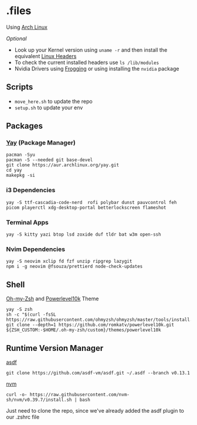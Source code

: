 # .files

Using [Arch Linux](https://archlinux.org/download/)

_Optional_

- Look up your Kernel version using `uname -r` and then install the equivalent [Linux Headers](https://archlinux.org/packages/core/x86_64/linux-headers/)
- To check the current installed headers use `ls /lib/modules`
- Nvidia Drivers using [Frogging](https://github.com/Frogging-Family/nvidia-all) or using installing the `nvidia` package

## Scripts

- `move_here.sh` to update the repo
- `setup.sh` to update your env

## Packages

### [Yay](https://github.com/Jguer/yay) (Package Manager)

    pacman -Syu
    pacman -S --needed git base-devel
    git clone https://aur.archlinux.org/yay.git
    cd yay
    makepkg -si

### i3 Dependencies

    yay -S ttf-cascadia-code-nerd  rofi polybar dunst pauvcontrol feh picom playerctl xdg-desktop-portal betterlockscreen flameshot

### Terminal Apps

    yay -S kitty yazi btop lsd zoxide duf tldr bat w3m open-ssh

### Nvim Dependencies

    yay -S neovim xclip fd fzf unzip ripgrep lazygit
    npm i -g neovim @fsouza/prettierd node-check-updates

## Shell

[Oh-my-Zsh](https://ohmyz.sh) and [Powerlevel10k](https://github.com/romkatv/powerlevel10k) Theme

    yay -S zsh
    sh -c "$(curl -fsSL https://raw.githubusercontent.com/ohmyzsh/ohmyzsh/master/tools/install.sh)"
    git clone --depth=1 https://github.com/romkatv/powerlevel10k.git ${ZSH_CUSTOM:-$HOME/.oh-my-zsh/custom}/themes/powerlevel10k

## Runtime Version Manager

[asdf](https://asdf-vm.com/)

    git clone https://github.com/asdf-vm/asdf.git ~/.asdf --branch v0.13.1

[nvm](https://github.com/nvm-sh/nvm)

    curl -o- https://raw.githubusercontent.com/nvm-sh/nvm/v0.39.7/install.sh | bash

Just need to clone the repo, since we've already added the asdf plugin to our .zshrc file
